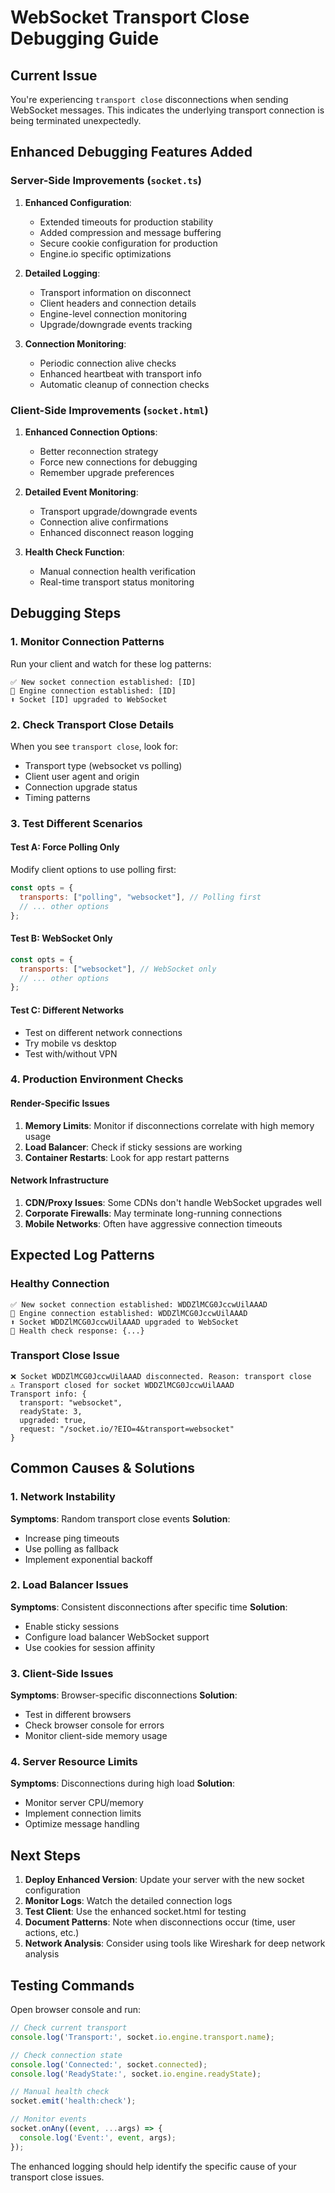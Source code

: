 # WebSocket Transport Close Debugging Guide

## Current Issue
You're experiencing `transport close` disconnections when sending WebSocket messages. This indicates the underlying transport connection is being terminated unexpectedly.

## Enhanced Debugging Features Added

### Server-Side Improvements (`socket.ts`)
1. **Enhanced Configuration**:
   - Extended timeouts for production stability
   - Added compression and message buffering
   - Secure cookie configuration for production
   - Engine.io specific optimizations

2. **Detailed Logging**:
   - Transport information on disconnect
   - Client headers and connection details
   - Engine-level connection monitoring
   - Upgrade/downgrade events tracking

3. **Connection Monitoring**:
   - Periodic connection alive checks
   - Enhanced heartbeat with transport info
   - Automatic cleanup of connection checks

### Client-Side Improvements (`socket.html`)
1. **Enhanced Connection Options**:
   - Better reconnection strategy
   - Force new connections for debugging
   - Remember upgrade preferences

2. **Detailed Event Monitoring**:
   - Transport upgrade/downgrade events
   - Connection alive confirmations
   - Enhanced disconnect reason logging

3. **Health Check Function**:
   - Manual connection health verification
   - Real-time transport status monitoring

## Debugging Steps

### 1. Monitor Connection Patterns
Run your client and watch for these log patterns:

```
✅ New socket connection established: [ID]
🔌 Engine connection established: [ID]
⬆️ Socket [ID] upgraded to WebSocket
```

### 2. Check Transport Close Details
When you see `transport close`, look for:
- Transport type (websocket vs polling)
- Client user agent and origin
- Connection upgrade status
- Timing patterns

### 3. Test Different Scenarios

#### Test A: Force Polling Only
Modify client options to use polling first:
```javascript
const opts = {
  transports: ["polling", "websocket"], // Polling first
  // ... other options
};
```

#### Test B: WebSocket Only
```javascript
const opts = {
  transports: ["websocket"], // WebSocket only
  // ... other options
};
```

#### Test C: Different Networks
- Test on different network connections
- Try mobile vs desktop
- Test with/without VPN

### 4. Production Environment Checks

#### Render-Specific Issues
1. **Memory Limits**: Monitor if disconnections correlate with high memory usage
2. **Load Balancer**: Check if sticky sessions are working
3. **Container Restarts**: Look for app restart patterns

#### Network Infrastructure
1. **CDN/Proxy Issues**: Some CDNs don't handle WebSocket upgrades well
2. **Corporate Firewalls**: May terminate long-running connections
3. **Mobile Networks**: Often have aggressive connection timeouts

## Expected Log Patterns

### Healthy Connection
```
✅ New socket connection established: WDDZlMCG0JccwUilAAAD
🔌 Engine connection established: WDDZlMCG0JccwUilAAAD
⬆️ Socket WDDZlMCG0JccwUilAAAD upgraded to WebSocket
📡 Health check response: {...}
```

### Transport Close Issue
```
❌ Socket WDDZlMCG0JccwUilAAAD disconnected. Reason: transport close
⚠️ Transport closed for socket WDDZlMCG0JccwUilAAAD
Transport info: {
  transport: "websocket",
  readyState: 3,
  upgraded: true,
  request: "/socket.io/?EIO=4&transport=websocket"
}
```

## Common Causes & Solutions

### 1. Network Instability
**Symptoms**: Random transport close events
**Solution**: 
- Increase ping timeouts
- Use polling as fallback
- Implement exponential backoff

### 2. Load Balancer Issues
**Symptoms**: Consistent disconnections after specific time
**Solution**:
- Enable sticky sessions
- Configure load balancer WebSocket support
- Use cookies for session affinity

### 3. Client-Side Issues
**Symptoms**: Browser-specific disconnections
**Solution**:
- Test in different browsers
- Check browser console for errors
- Monitor client-side memory usage

### 4. Server Resource Limits
**Symptoms**: Disconnections during high load
**Solution**:
- Monitor server CPU/memory
- Implement connection limits
- Optimize message handling

## Next Steps

1. **Deploy Enhanced Version**: Update your server with the new socket configuration
2. **Monitor Logs**: Watch the detailed connection logs
3. **Test Client**: Use the enhanced socket.html for testing
4. **Document Patterns**: Note when disconnections occur (time, user actions, etc.)
5. **Network Analysis**: Consider using tools like Wireshark for deep network analysis

## Testing Commands

Open browser console and run:
```javascript
// Check current transport
console.log('Transport:', socket.io.engine.transport.name);

// Check connection state
console.log('Connected:', socket.connected);
console.log('ReadyState:', socket.io.engine.readyState);

// Manual health check
socket.emit('health:check');

// Monitor events
socket.onAny((event, ...args) => {
  console.log('Event:', event, args);
});
```

The enhanced logging should help identify the specific cause of your transport close issues.